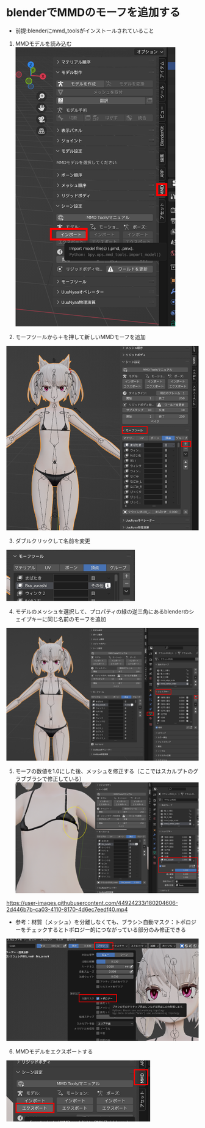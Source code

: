 # blenderでMMDのモーフを追加する

* 前提:blenderにmmd_toolsがインストールされていること

1. MMDモデルを読み込む  
![picture 1](image/addmorph-2022-07-19-223520.png)  

2. モーフツールから＋を押して新しいMMDモーフを追加

![picture 2](image/addmorph-2022-07-19-224015.png)  

3. ダブルクリックして名前を変更

![picture 3](image/addmorph-2022-07-19-224237.png)  

4. モデルのメッシュを選択して、プロパティの緑の逆三角にあるblenderのシェイプキーに同じ名前のモーフを追加

![picture 4](image/addmorph-2022-07-19-224340.png)  

5. モーフの数値を1.0にした後、メッシュを修正する（ここではスカルプトのグラブブラシで修正している）
![picture 6](image/addmorph-2022-07-19-225245.png)  


https://user-images.githubusercontent.com/44924233/180204606-2d446b7b-ca03-4110-8170-4d6ec7eedf40.mp4


* 参考：材質（メッシュ）を分離しなくても、ブラシ＞自動マスク：トポロジーをチェックするとトポロジー的につながっている部分のみ修正できる

![picture 5](image/addmorph-2022-07-19-224957.png)  

6. MMDモデルをエクスポートする

![picture 7](image/addmorph-2022-07-19-225546.png)  
